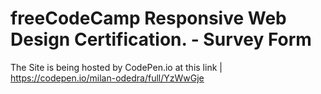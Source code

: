# freeCodeCamp Responsive Web Design Certification. - Survey Form 

The Site is being hosted by CodePen.io at this link  |  https://codepen.io/milan-odedra/full/YzWwGje
